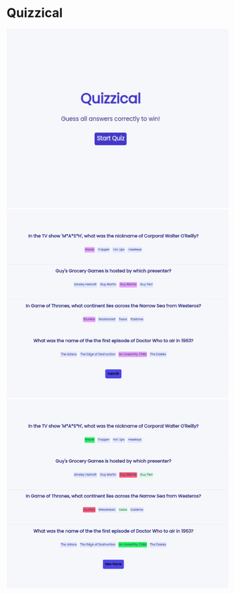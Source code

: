 # Quizzical
![Screenshot](./src/assets/ss1.png "Intro")
![Screenshot](./src/assets/ss2.png "Quiz")
![Screenshot](./src/assets/ss3.png "Check answers")


